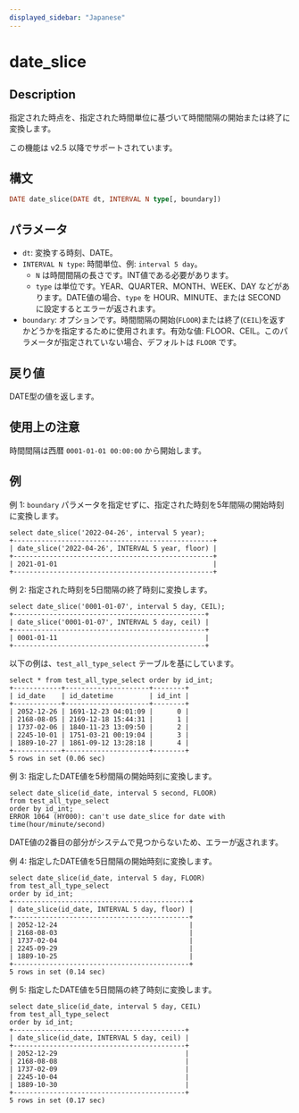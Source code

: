 ```yaml
---
displayed_sidebar: "Japanese"
---
```


# date_slice

## Description

指定された時点を、指定された時間単位に基づいて時間間隔の開始または終了に変換します。

この機能は v2.5 以降でサポートされています。

## 構文

```Haskell
DATE date_slice(DATE dt, INTERVAL N type[, boundary])
```

## パラメータ

- `dt`: 変換する時刻、DATE。
- `INTERVAL N type`: 時間単位、例: `interval 5 day`。
  - `N` は時間間隔の長さです。INT値である必要があります。
  - `type` は単位です。YEAR、QUARTER、MONTH、WEEK、DAY などがあります。DATE値の場合、`type` を HOUR、MINUTE、または SECOND に設定するとエラーが返されます。
- `boundary`: オプションです。時間間隔の開始(`FLOOR`)または終了(`CEIL`)を返すかどうかを指定するために使用されます。有効な値: FLOOR、CEIL。このパラメータが指定されていない場合、デフォルトは `FLOOR` です。

## 戻り値

DATE型の値を返します。

## 使用上の注意

時間間隔は西暦 `0001-01-01 00:00:00` から開始します。

## 例

例 1: `boundary` パラメータを指定せずに、指定された時刻を5年間隔の開始時刻に変換します。

```Plaintext
select date_slice('2022-04-26', interval 5 year);
+--------------------------------------------------+
| date_slice('2022-04-26', INTERVAL 5 year, floor) |
+--------------------------------------------------+
| 2021-01-01                                       |
+--------------------------------------------------+
```

例 2: 指定された時刻を5日間隔の終了時刻に変換します。

```Plaintext
select date_slice('0001-01-07', interval 5 day, CEIL);
+------------------------------------------------+
| date_slice('0001-01-07', INTERVAL 5 day, ceil) |
+------------------------------------------------+
| 0001-01-11                                     |
+------------------------------------------------+
```

以下の例は、`test_all_type_select` テーブルを基にしています。

```Plaintext
select * from test_all_type_select order by id_int;
+------------+---------------------+--------+
| id_date    | id_datetime         | id_int |
+------------+---------------------+--------+
| 2052-12-26 | 1691-12-23 04:01:09 |      0 |
| 2168-08-05 | 2169-12-18 15:44:31 |      1 |
| 1737-02-06 | 1840-11-23 13:09:50 |      2 |
| 2245-10-01 | 1751-03-21 00:19:04 |      3 |
| 1889-10-27 | 1861-09-12 13:28:18 |      4 |
+------------+---------------------+--------+
5 rows in set (0.06 sec)
```

例 3: 指定したDATE値を5秒間隔の開始時刻に変換します。

```Plaintext
select date_slice(id_date, interval 5 second, FLOOR)
from test_all_type_select
order by id_int;
ERROR 1064 (HY000): can't use date_slice for date with time(hour/minute/second)
```

DATE値の2番目の部分がシステムで見つからないため、エラーが返されます。

例 4: 指定したDATE値を5日間隔の開始時刻に変換します。

```Plaintext
select date_slice(id_date, interval 5 day, FLOOR)
from test_all_type_select
order by id_int;
+--------------------------------------------+
| date_slice(id_date, INTERVAL 5 day, floor) |
+--------------------------------------------+
| 2052-12-24                                 |
| 2168-08-03                                 |
| 1737-02-04                                 |
| 2245-09-29                                 |
| 1889-10-25                                 |
+--------------------------------------------+
5 rows in set (0.14 sec)
```

例 5: 指定したDATE値を5日間隔の終了時刻に変換します。

```Plaintext
select date_slice(id_date, interval 5 day, CEIL)
from test_all_type_select
order by id_int;
+-------------------------------------------+
| date_slice(id_date, INTERVAL 5 day, ceil) |
+-------------------------------------------+
| 2052-12-29                                |
| 2168-08-08                                |
| 1737-02-09                                |
| 2245-10-04                                |
| 1889-10-30                                |
+-------------------------------------------+
5 rows in set (0.17 sec)
```